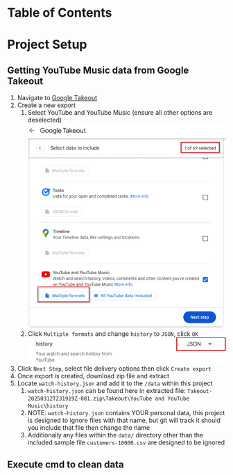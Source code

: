 # Table of Contents

# Project Setup

## Getting YouTube Music data from Google Takeout
1. Navigate to [Google Takeout](https://takeout.google.com/)
2. Create a new export
    1. Select YouTube and YouTube Music (ensure all other options are deselected)
        ![Google Takeout - select datasets](img_assets/select_data.png)
    2. Click `Multiple formats` and change `history` to `JSON`, click `OK`
        ![Google Takeout - select data format](img_assets/change_format_to_json.png)
3. Click `Next Step`, select file delivery options then click `Create export`
4. Once export is created, download zip file and extract
5. Locate `watch-history.json` and add it to the `/data` within this project
    1. `watch-history.json` can be found here in extracted file: `Takeout-20250312T231919Z-001.zip\Takeout\YouTube and YouTube Music\history`
    2. NOTE: `watch-history.json` contains YOUR personal data, this project is designed to ignore files with that name, but git will track it should you include that file then change the name
    3. Additionally any files within the `data/` directory other than the included sample file `customers-10000.csv` are designed to be ignored

## Execute cmd to clean data